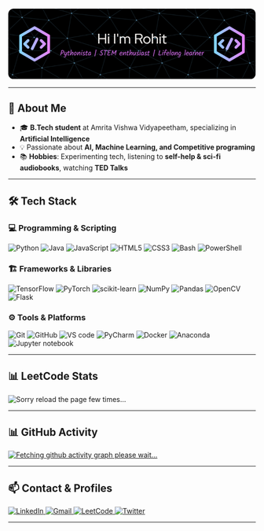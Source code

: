 ![Failed to load banner.png](banner_dev.png)

---

## 🙂 About Me

- 🎓 **B.Tech student** at Amrita Vishwa Vidyapeetham, specializing in **Artificial Intelligence**
- 💡 Passionate about **AI, Machine Learning, and Competitive programing**
- 📚 **Hobbies**: Experimenting tech, listening to **self-help & sci-fi audiobooks**, watching **TED Talks**

---

## 🛠️ Tech Stack

### 💻 Programming & Scripting

![Python](https://img.shields.io/badge/Python-3776AB?style=for-the-badge&logo=python&logoColor=white)
![Java](https://img.shields.io/badge/Java-007396?style=for-the-badge&logo=java&logoColor=white)
![JavaScript](https://img.shields.io/badge/JavaScript-F7DF1E?style=for-the-badge&logo=javascript&logoColor=black)
![HTML5](https://img.shields.io/badge/HTML5-E34F26?style=for-the-badge&logo=html5&logoColor=white)
![CSS3](https://img.shields.io/badge/CSS3-1572B6?style=for-the-badge&logo=css3&logoColor=white)
![Bash](https://img.shields.io/badge/Bash-4EAA25?style=for-the-badge&logo=gnu-bash&logoColor=white)
![PowerShell](https://img.shields.io/badge/PowerShell-5391FE?style=for-the-badge&logo=powershell&logoColor=white)

### 🏗️ Frameworks & Libraries

![TensorFlow](https://img.shields.io/badge/TensorFlow-FF6F00?style=for-the-badge&logo=tensorflow&logoColor=white)
![PyTorch](https://img.shields.io/badge/PyTorch-EE4C2C?style=for-the-badge&logo=pytorch&logoColor=white)
![scikit-learn](https://img.shields.io/badge/scikit--learn-F7931E?style=for-the-badge&logo=scikit-learn&logoColor=white)
![NumPy](https://img.shields.io/badge/NumPy-013243?style=for-the-badge&logo=numpy&logoColor=white)
![Pandas](https://img.shields.io/badge/Pandas-150458?style=for-the-badge&logo=pandas&logoColor=white)
![OpenCV](https://img.shields.io/badge/OpenCV-5C3EE8?style=for-the-badge&logo=opencv&logoColor=white)
![Flask](https://img.shields.io/badge/Flask-000000?style=for-the-badge&logo=flask&logoColor=white)

### ⚙️ Tools & Platforms

<p>
  <img alt="Git" src="https://img.icons8.com/?size=100&id=20906&format=png&color=000000" height=50 width=50>
  <img alt="GitHub" src="https://github.githubassets.com/images/modules/logos_page/GitHub-Mark.png" alt="GitHub Logo" width=50 height=50>
  <img alt="VS code" src="https://img.icons8.com/?size=100&id=ezj3zaVtImPg&format=png&color=000000" height=50 width=50>
  <img alt="PyCharm" src="https://img.icons8.com/?size=100&id=117121&format=png&color=000000" height=50 width=50>
  <img alt="Docker" src="https://img.icons8.com/?size=100&id=22813&format=png&color=000000" height=50 width=50>
  <img alt="Anaconda" src="https://img.icons8.com/?size=100&id=F4uMFPZgS0gt&format=png&color=000000" height=50 width=50>
  <img alt="Jupyter notebook" src="https://img.icons8.com/?size=100&id=J0SgMWzAxqFj&format=png&color=000000" height=50 width=50>
</p>

<!-- ![Git](https://img.shields.io/badge/Git-F05032?style=for-the-badge&logo=git&logoColor=white)
![GitHub](https://img.shields.io/badge/GitHub-181717?style=for-the-badge&logo=github&logoColor=white)
![Docker](https://img.shields.io/badge/Docker-2496ED?style=for-the-badge&logo=docker&logoColor=white)
![Anaconda](https://img.shields.io/badge/Anaconda-44A833?style=for-the-badge&logo=anaconda&logoColor=white)
![VS Code](https://img.shields.io/badge/VS%20Code-007ACC?style=for-the-badge&logo=visual-studio-code&logoColor=white)
![Jupyter Notebook](https://img.shields.io/badge/Jupyter-F37626?style=for-the-badge&logo=jupyter&logoColor=white) -->

---

## 📊 LeetCode Stats

<!-- ![fetching Stats please wait...](https://leetcard.jacoblin.cool/Rohit_Mugalya05?theme=dark&font=Aleo&ext=contest) -->
![Sorry reload the page few times...](https://leetcard.jacoblin.cool/Rohit_Mugalya05?theme=catppuccinMocha&font=Arimo&ext=contest)

---

## 📊 GitHub Activity

[![Fetching github activity graph please wait...](https://github-readme-activity-graph.vercel.app/graph?username=RohitMugalya&bg_color=222021&color=d76ad0&line=9e4c98&point=403d3d&area=true&hide_border=true)](https://github.com/ashutosh00710/github-readme-activity-graph)

---

## 📫 Contact & Profiles

<a href="https://linkedin.com/in/rohit-mugalya-207508324/" target="_blank">
  <img src="https://img.icons8.com/?size=100&id=13930&format=png&color=000000" alt="LinkedIn" width="50" height="50" />
</a>
<a href="mailto:rohitmugalya@gmail.com" target="_blank">
  <img src="https://img.icons8.com/?size=100&id=P7UIlhbpWzZm&format=png&color=000000" alt="Gmail" width="50" height="50" />
</a>
<a href="https://leetcode.com/Rohit_Mugalya05/" target="_blank">
  <img src="https://upload.wikimedia.org/wikipedia/commons/1/19/LeetCode_logo_black.png" alt="LeetCode" width="50" height="50" />
</a>
<a href="https://x.com/errorproofer" target="_blank">
  <img src="https://img.icons8.com/?size=100&id=13963&format=png&color=000000" alt="Twitter" width="50" height="50" />
</a>



<!-- [![LinkedIn](https://img.shields.io/badge/LinkedIn-0A66C2?style=for-the-badge&logo=linkedin&logoColor=white)](https://linkedin.com/in/rohit-mugalya-207508324/)
[![Gmail](https://img.shields.io/badge/Email-D14836?style=for-the-badge&logo=gmail&logoColor=white)](mailto:rohitmugalya@gmail.com)
[![LeetCode](https://img.shields.io/badge/LeetCode-FFA116?style=for-the-badge&logo=leetcode&logoColor=white)](https://leetcode.com/u/Rohit_Mugalya05/)
[![Twitter](https://img.shields.io/badge/Twitter-1DA1F2?style=for-the-badge&logo=x&logoColor=white)](https://x.com/errorproofer) -->

---
